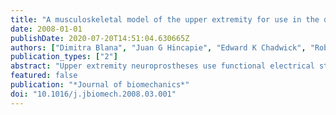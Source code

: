 ```yaml
---
title: "A musculoskeletal model of the upper extremity for use in the development of neuroprosthetic systems"
date: 2008-01-01
publishDate: 2020-07-20T14:51:04.630665Z
authors: ["Dimitra Blana", "Juan G Hincapie", "Edward K Chadwick", "Robert F Kirsch"]
publication_types: ["2"]
abstract: "Upper extremity neuroprostheses use functional electrical stimulation (FES) to restore arm motor function to individuals with cervical level spinal cord injury. For the design and testing of these systems, a biomechanical model of the shoulder and elbow has been developed, to be used as a substitute for the human arm. It can be used to design and evaluate specific implementations of FES systems, as well as FES controllers. The model can be customized to simulate a variety of pathological conditions. For example, by adjusting the maximum force the muscles can produce, the model can be used to simulate an individual with tetraplegia and to explore the effects of FES of different muscle sets. The model comprises six bones, five joints, nine degrees of freedom, and 29 shoulder and arm muscles. It was developed using commercial, graphics-based modeling and simulation packages that are easily accessible to other researchers and can be readily interfaced to other analysis packages. It can be used for both forward-dynamic (inputs: muscle activation and external load; outputs: motions) and inverse-dynamic (inputs: motions and external load; outputs: muscle activation) simulations. Our model was verified by comparing the model calculated muscle activations to electromyographic signals recorded from shoulder and arm muscles of five subjects. As an example of its application to neuroprosthesis design, the model was used to demonstrate the importance of rotator cuff muscle stimulation when aiming to restore humeral elevation. It is concluded that this model is a useful tool in the development and implementation of upper extremity neuroprosthetic systems."
featured: false
publication: "*Journal of biomechanics*"
doi: "10.1016/j.jbiomech.2008.03.001"
---
```


